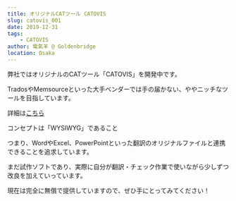```yaml
---
title: オリジナルCATツール CATOVIS
slug: catovis_001
date: 2019-12-31
tags:
    - CATOVIS
author: 電氣羊 @ Goldenbridge
location: Osaka
---
```


弊社ではオリジナルのCATツール「CATOVIS」を開発中です。

TradosやMemsourceといった大手ベンダーでは手の届かない、ややニッチなツールを目指しています。

詳細は[こちら](https://quankaoyang.github.io/catovis-docs/)

コンセプトは「WYSIWYG」であること

つまり、WordやExcel、PowerPointといった翻訳のオリジナルファイルと連携できることを追求しています。

まだ試作ソフトであり、実際に自分が翻訳・チェック作業で使いながら少しずつ改良を加えていっています。

現在は完全に無償で提供していますので、ぜひ手にとってみてください！

<link-to></link-to>